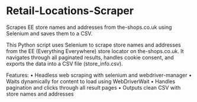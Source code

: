 # Retail-Locations-Scraper
Scrapes EE store names and addresses from the-shops.co.uk using Selenium and saves them to a CSV.

This Python script uses Selenium to scrape store names and addresses from the EE (Everything Everywhere) store locator on the-shops.co.uk. It navigates through all paginated results, handles cookie consent, and exports the data into a CSV file (store_info.csv).

Features:
	•	Headless web scraping with selenium and webdriver-manager
	•	Waits dynamically for content to load using WebDriverWait
	•	Handles pagination and clicks through all result pages
	•	Outputs clean CSV with store names and addresses
